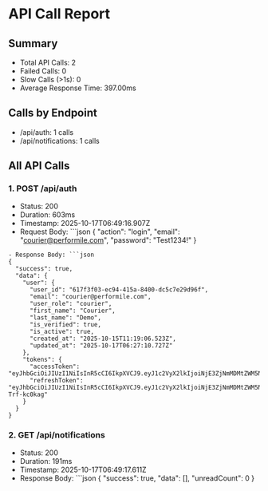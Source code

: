 # API Call Report

## Summary
- Total API Calls: 2
- Failed Calls: 0
- Slow Calls (>1s): 0
- Average Response Time: 397.00ms

## Calls by Endpoint
- /api/auth: 1 calls
- /api/notifications: 1 calls

## All API Calls

### 1. POST /api/auth
- Status: 200
- Duration: 603ms
- Timestamp: 2025-10-17T06:49:16.907Z
- Request Body: ```json
{
  "action": "login",
  "email": "courier@performile.com",
  "password": "Test1234!"
}
```
- Response Body: ```json
{
  "success": true,
  "data": {
    "user": {
      "user_id": "617f3f03-ec94-415a-8400-dc5c7e29d96f",
      "email": "courier@performile.com",
      "user_role": "courier",
      "first_name": "Courier",
      "last_name": "Demo",
      "is_verified": true,
      "is_active": true,
      "created_at": "2025-10-15T11:19:06.523Z",
      "updated_at": "2025-10-17T06:27:10.727Z"
    },
    "tokens": {
      "accessToken": "eyJhbGciOiJIUzI1NiIsInR5cCI6IkpXVCJ9.eyJ1c2VyX2lkIjoiNjE3ZjNmMDMtZWM5NC00MTVhLTg0MDAtZGM1YzdlMjlkOTZmIiwidXNlcklkIjoiNjE3ZjNmMDMtZWM5NC00MTVhLTg0MDAtZGM1YzdlMjlkOTZmIiwiZW1haWwiOiJjb3VyaWVyQHBlcmZvcm1pbGUuY29tIiwidXNlcl9yb2xlIjoiY291cmllciIsInJvbGUiOiJjb3VyaWVyIiwiaWF0IjoxNzYwNjgzNzU3LCJleHAiOjE3NjA2ODczNTd9.4nO0gv4lub0qHBmxNCYjPbOwmR4Fm3GsNydSiamT2Rg",
      "refreshToken": "eyJhbGciOiJIUzI1NiIsInR5cCI6IkpXVCJ9.eyJ1c2VyX2lkIjoiNjE3ZjNmMDMtZWM5NC00MTVhLTg0MDAtZGM1YzdlMjlkOTZmIiwidXNlcklkIjoiNjE3ZjNmMDMtZWM5NC00MTVhLTg0MDAtZGM1YzdlMjlkOTZmIiwiaWF0IjoxNzYwNjgzNzU3LCJleHAiOjE3NjEyODg1NTd9.phvQp3qEureVplLELNBgY_RUOqWBF2hP-Trf-kc0kag"
    }
  }
}
```

### 2. GET /api/notifications
- Status: 200
- Duration: 191ms
- Timestamp: 2025-10-17T06:49:17.611Z
- Response Body: ```json
{
  "success": true,
  "data": [],
  "unreadCount": 0
}
```
